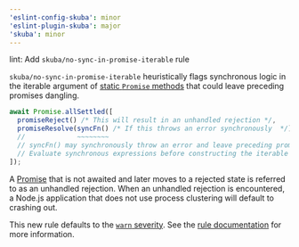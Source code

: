 ```yaml
---
'eslint-config-skuba': minor
'eslint-plugin-skuba': major
'skuba': minor
---
```


lint: Add `skuba/no-sync-in-promise-iterable` rule

`skuba/no-sync-in-promise-iterable` heuristically flags synchronous logic in the iterable argument of [static `Promise` methods](https://developer.mozilla.org/en-US/docs/Web/JavaScript/Reference/Global_Objects/Promise#static_methods) that could leave preceding promises dangling.

```typescript
await Promise.allSettled([
  promiseReject() /* This will result in an unhandled rejection */,
  promiseResolve(syncFn() /* If this throws an error synchronously  */),
  //             ~~~~~~~~
  // syncFn() may synchronously throw an error and leave preceding promises dangling.
  // Evaluate synchronous expressions before constructing the iterable argument to Promise.allSettled.
]);
```

A [Promise](https://nodejs.org/en/learn/asynchronous-work/discover-promises-in-nodejs) that is not awaited and later moves to a rejected state is referred to as an unhandled rejection. When an unhandled rejection is encountered, a Node.js application that does not use process clustering will default to crashing out.

This new rule defaults to the [`warn` severity](https://eslint.org/docs/latest/use/configure/rules#rule-severities). See the [rule documentation](https://seek-oss.github.io/skuba/docs/eslint-plugin/no-sync-in-promise-iterable.html) for more information.
